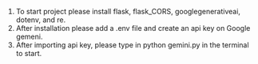 1. To start project please install flask, flask_CORS, googlegenerativeai, dotenv, and re.
2. After installation please add a .env file and create an api key on Google gemeni.
3. After importing api key, please type in python gemini.py in the terminal to start.
